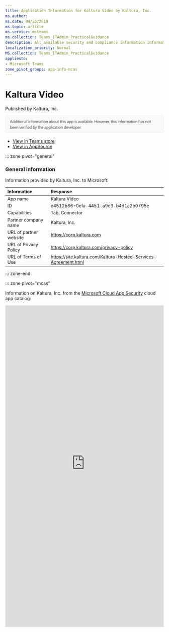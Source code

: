 ```yaml
---
title: Application Information for Kaltura Video by Kaltura, Inc.
ms.author: 
ms.date: 04/26/2019
ms.topic: article
ms.service: msteams
ms.collection: Teams_ITAdmin_PracticalGuidance
description: All available security and compliance information information for Kaltura Video, its data handling policies, its Microsoft Cloud App Security app catalog information, and security/compliance information in the CSA STAR registry.
localization_priority: Normal
MS.collection: Teams_ITAdmin_PracticalGuidance
appliesto:
- Microsoft Teams
zone_pivot_groups: app-info-mcas
---
```

# Kaltura Video

Published by Kaltura, Inc.

<img alt="Non-attested image" src="./images/unattested.png" width="650"/>

* <a href="https://teams.microsoft.com/l/app/c4512b86-0efa-4451-a9c3-b4d1a2b0795e" target="_blank">View in Teams store</a>
* <a href="https://appsource.microsoft.com/en-us/product/office/WA104381962" target="_blank">View in AppSource</a>

::: zone pivot="general"

### General information

Information provided by Kaltura, Inc. to Microsoft:

| **Information** | **Response** |
|:----------------|:-------------|
| App name | Kaltura Video |
| ID | c4512b86-0efa-4451-a9c3-b4d1a2b0795e |
| Capabilities | Tab, Connector |
| Partner company name | Kaltura, Inc. |
| URL of partner website | <https://corp.kaltura.com> |
| URL of Privacy Policy | <https://corp.kaltura.com/privacy-policy> |
| URL of Terms of Use | <https://site.kaltura.com/Kaltura-Hosted-Services-Agreement.html> |

::: zone-end


::: zone pivot="mcas"

Information on Kaltura, Inc. from the [Microsoft Cloud App Security](https://www.microsoft.com/en-us/enterprise-mobility-security/cloud-app-security) cloud app catalog:

<iframe height='1020' title='Microsoft Cloud App Security Information' src='https://3ca685143b5b46b4b0e5266dadf2e97c.codepen.website/#/dashboard/10626' frameborder='no'  style='width: 100%;'>

<a href="https://3ca685143b5b46b4b0e5266dadf2e97c.codepen.website/#/dashboard/10626" target="_blank">View in a new tab</a>

::: zone-end

